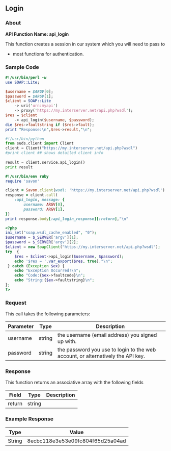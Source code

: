 
## Login

### About

**API Function Name: api_login**

This function creates a session in our system which you will need to pass to
* most functions for authentication.


### Sample Code

```perl
#!/usr/bin/perl -w
use SOAP::Lite;

$username = $ARGV[0];
$password = $ARGV[1];
$client = SOAP::Lite
	-> uri('urn:myapi')
	-> proxy('https://my.interserver.net/api.php?wsdl');
$res = $client
	-> api_login($username, $password);
die $res->faultstring if ($res->fault);
print "Response:\n",$res->result,"\n";

```

```python
#!/usr/bin/python
from suds.client import Client
client = Client("https://my.interserver.net/api.php?wsdl")
#print client ## shows detailed client info
  
result = client.service.api_login()
print result

```

```ruby
#!/usr/bin/env ruby
require 'savon'

client = Savon.client(wsdl: 'https://my.interserver.net/api.php?wsdl')
response = client.call(
	:api_login, message: { 
		username: ARGV[0], 
		password: ARGV[1], 
})
print response.body[:api_login_response][:return],"\n"

```

```php
<?php
ini_set("soap.wsdl_cache_enabled", "0");
$username = $_SERVER['argv'][1];
$password = $_SERVER['argv'][2];
$client = new SoapClient("https://my.interserver.net/api.php?wsdl");
try  { 
	$res = $client->api_login($username, $password);
	echo '$res = '.var_export($res, true)."\n";
 } catch (Exception $ex) {
	echo "Exception Occurred!\n";
	echo "Code:{$ex->faultcode}\n";
	echo "String:{$ex->faultstring}\n";
}; 
?>

```



### Request

This call takes the following parameters:

Parameter|Type|Description
---------|----|-----------
username|string|the username (email address) you signed up with.
password|string|the password you use to login to the web account, or alternatively the API key.


### Response

This function returns an associative array with the following fields

Field|Type|Description
-----|----|-----------
return|string|


### Example Response

<table>
	<thead>
		<tr>
			<th>Type</th>
			<th>Value</th>
		</tr>
	</thead>
	<tbody>
		<tr>
			<td>String</td>
			<td>8ecbc118e3e53e09fc804f65d25a04ad</td>
		</tr>
	</tbody>
</table>


